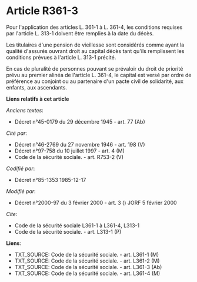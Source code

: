 # Article R361-3

Pour l'application des articles L. 361-1 à L. 361-4, les conditions requises par l'article L. 313-1 doivent être remplies à
la date du décès.

Les titulaires d'une pension de vieillesse sont considérés comme ayant la qualité d'assurés ouvrant droit au capital décès
tant qu'ils remplissent les conditions prévues à l'article L. 313-1 précité.

En cas de pluralité de personnes pouvant se prévaloir du droit de priorité prévu au premier alinéa de l'article L. 361-4, le
capital est versé par ordre de préférence au conjoint ou au partenaire d'un pacte civil de solidarité, aux enfants, aux
ascendants.

**Liens relatifs à cet article**

_Anciens textes_:

  - Décret n°45-0179 du 29 décembre 1945 - art. 77 (Ab)

_Cité par_:

  - Décret n°46-2769 du 27 novembre 1946 - art. 198 (V)
  - Décret n°97-758 du 10 juillet 1997 - art. 4 (M)
  - Code de la sécurité sociale. - art. R753-2 (V)

_Codifié par_:

  - Décret n°85-1353 1985-12-17

_Modifié par_:

  - Décret n°2000-97 du 3 février 2000 - art. 3 () JORF 5 février 2000

_Cite_:

  - Code de la sécurité sociale L361-1 à L361-4, L313-1
  - Code de la sécurité sociale. - art. L313-1 (P)

**Liens**:

  - TXT_SOURCE: Code de la sécurité sociale. - art. L361-1 (M)
  - TXT_SOURCE: Code de la sécurité sociale. - art. L361-2 (M)
  - TXT_SOURCE: Code de la sécurité sociale. - art. L361-3 (Ab)
  - TXT_SOURCE: Code de la sécurité sociale. - art. L361-4 (M)
